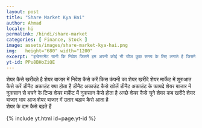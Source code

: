 ```yaml
---
layout: post
title: "Share Market Kya Hai"
author: Ahmad
locale: hi
permalink: /hindi/share-market
categories: [ Finance, Stock ]
image: assets/images/share-market-kya-hai.png
img:   height="680" width="1200" 
excerpt: "इन्वेस्टमेंट यानी कि निवेश जिसमें हम अपनी कोई भी चीज कुछ समय के लिए लगाते है जिसमे आगे आने वाले समय में उससे और ज्यादा फायदा होने की उम्मीद करते हैं उसको इन्वेस्टमेंट कहते हैं।"
yt-id: PPu8BHoZiQE
---
```


शेयर कैसे खरीदते है
शेयर बाजार में निवेश कैसे करें
किस कंपनी का शेयर खरीदे
शेयर मार्केट में शुरुआत कैसे करें
डीमैट अकाउंट क्या होता है
डीमैट अकाउंट कैसे खोलें
डीमैट अकाउंट के फायदे
शेयर बाजार में नुकसान से बचने के टिप्स
शेयर मार्केट में नुकसान कैसे होता है
अच्छे शेयर कैसे चुने
शेयर कब खरीदे
शेयर बाजार भाव आज
शेयर बाजार में उतार चढ़ाव कैसे आता है  
शेयर के दाम कैसे बढ़ते हैं 

{% include yt.html id=page.yt-id %}
